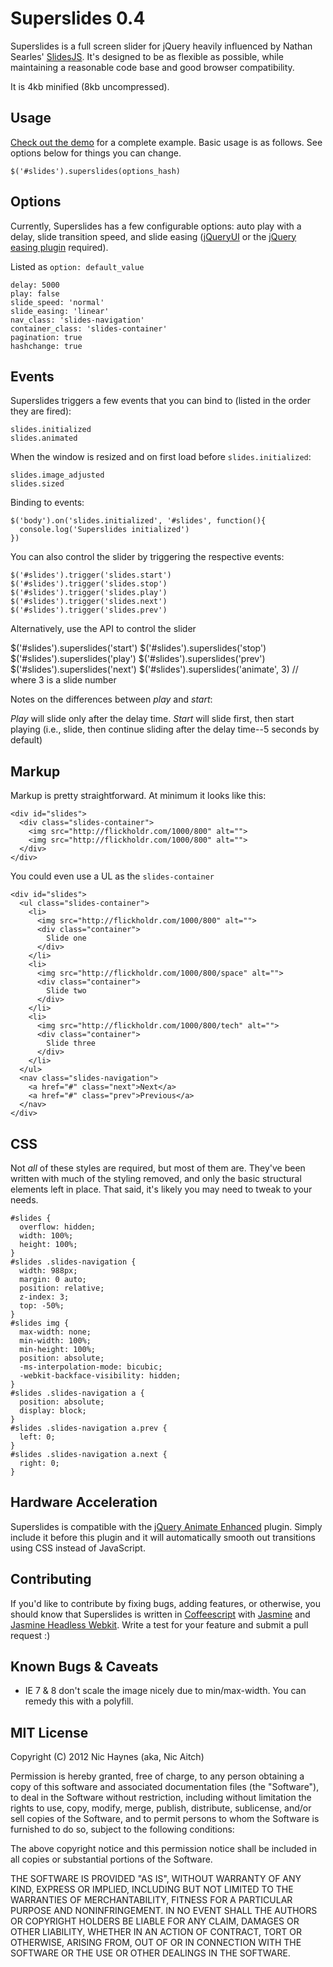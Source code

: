 # Superslides 0.4

Superslides is a full screen slider for jQuery heavily influenced by Nathan Searles' [SlidesJS](https://github.com/nathansearles/slides/). It's designed to be as flexible as possible, while maintaining a reasonable code base and good browser compatibility.

It is 4kb minified (8kb uncompressed).

## Usage
[Check out the demo](http://nicinabox.github.com/superslides/) for a complete example. Basic usage is as follows. See options below for things you can change.

    $('#slides').superslides(options_hash)

## Options

Currently, Superslides has a few configurable options: auto play with a delay, slide transition speed, and slide easing ([jQueryUI](http://jqueryui.com/) or the [jQuery easing plugin](http://gsgd.co.uk/sandbox/jquery/easing/) required).

Listed as `option: default_value`

    delay: 5000
    play: false
    slide_speed: 'normal'
    slide_easing: 'linear'
    nav_class: 'slides-navigation'
    container_class: 'slides-container'
    pagination: true
    hashchange: true

## Events

Superslides triggers a few events that you can bind to (listed in the order they are fired):

    slides.initialized
    slides.animated

When the window is resized and on first load before `slides.initialized`:

    slides.image_adjusted
    slides.sized

Binding to events:

    $('body').on('slides.initialized', '#slides', function(){
      console.log('Superslides initialized')
    })

You can also control the slider by triggering the respective events:

    $('#slides').trigger('slides.start')
    $('#slides').trigger('slides.stop')
    $('#slides').trigger('slides.play')
    $('#slides').trigger('slides.next')
    $('#slides').trigger('slides.prev')

Alternatively, use the API to control the slider

  $('#slides').superslides('start')
  $('#slides').superslides('stop')
  $('#slides').superslides('play')
  $('#slides').superslides('prev')
  $('#slides').superslides('next')
  $('#slides').superslides('animate', 3) // where 3 is a slide number

Notes on the differences between *play* and *start*:

*Play* will slide only after the delay time. *Start* will slide first, then start playing (i.e., slide, then continue sliding after the delay time--5 seconds by default)

## Markup

Markup is pretty straightforward. At minimum it looks like this:

    <div id="slides">
      <div class="slides-container">
        <img src="http://flickholdr.com/1000/800" alt="">
        <img src="http://flickholdr.com/1000/800" alt="">
      </div>
    </div>

You could even use a UL as the `slides-container`

    <div id="slides">
      <ul class="slides-container">
        <li>
          <img src="http://flickholdr.com/1000/800" alt="">
          <div class="container">
            Slide one
          </div>
        </li>
        <li>
          <img src="http://flickholdr.com/1000/800/space" alt="">
          <div class="container">
            Slide two
          </div>
        </li>
        <li>
          <img src="http://flickholdr.com/1000/800/tech" alt="">
          <div class="container">
            Slide three
          </div>
        </li>
      </ul>
      <nav class="slides-navigation">
        <a href="#" class="next">Next</a>
        <a href="#" class="prev">Previous</a>
      </nav>
    </div>

## CSS

Not _all_ of these styles are required, but most of them are. They've been written with much of the styling removed, and only the basic structural elements left in place. That said, it's likely you may need to tweak to your needs.

    #slides {
      overflow: hidden;
      width: 100%;
      height: 100%;
    }
    #slides .slides-navigation {
      width: 988px;
      margin: 0 auto;
      position: relative;
      z-index: 3;
      top: -50%;
    }
    #slides img {
      max-width: none;
      min-width: 100%;
      min-height: 100%;
      position: absolute;
      -ms-interpolation-mode: bicubic;
      -webkit-backface-visibility: hidden;
    }
    #slides .slides-navigation a {
      position: absolute;
      display: block;
    }
    #slides .slides-navigation a.prev {
      left: 0;
    }
    #slides .slides-navigation a.next {
      right: 0;
    }

## Hardware Acceleration

Superslides is compatible with the [jQuery Animate Enhanced](http://playground.benbarnett.net/jquery-animate-enhanced/) plugin. Simply include it before this plugin and it will automatically smooth out transitions using CSS instead of JavaScript.

## Contributing

If you'd like to contribute by fixing bugs, adding features, or otherwise, you should know that Superslides is written in [Coffeescript](http://coffeescript.org/) with [Jasmine](http://pivotal.github.com/jasmine/) and [Jasmine Headless Webkit](http://johnbintz.github.com/jasmine-headless-webkit/). Write a test for your feature and submit a pull request :)

## Known Bugs & Caveats

* IE 7 & 8 don't scale the image nicely due to min/max-width. You can remedy this with a polyfill.

## MIT License

Copyright (C) 2012 Nic Haynes (aka, Nic Aitch)

Permission is hereby granted, free of charge, to any person obtaining a copy of this software and associated documentation files (the "Software"), to deal in the Software without restriction, including without limitation the rights to use, copy, modify, merge, publish, distribute, sublicense, and/or sell copies of the Software, and to permit persons to whom the Software is furnished to do so, subject to the following conditions:

The above copyright notice and this permission notice shall be included in all copies or substantial portions of the Software.

THE SOFTWARE IS PROVIDED "AS IS", WITHOUT WARRANTY OF ANY KIND, EXPRESS OR IMPLIED, INCLUDING BUT NOT LIMITED TO THE WARRANTIES OF MERCHANTABILITY, FITNESS FOR A PARTICULAR PURPOSE AND NONINFRINGEMENT. IN NO EVENT SHALL THE AUTHORS OR COPYRIGHT HOLDERS BE LIABLE FOR ANY CLAIM, DAMAGES OR OTHER LIABILITY, WHETHER IN AN ACTION OF CONTRACT, TORT OR OTHERWISE, ARISING FROM, OUT OF OR IN CONNECTION WITH THE SOFTWARE OR THE USE OR OTHER DEALINGS IN THE SOFTWARE.